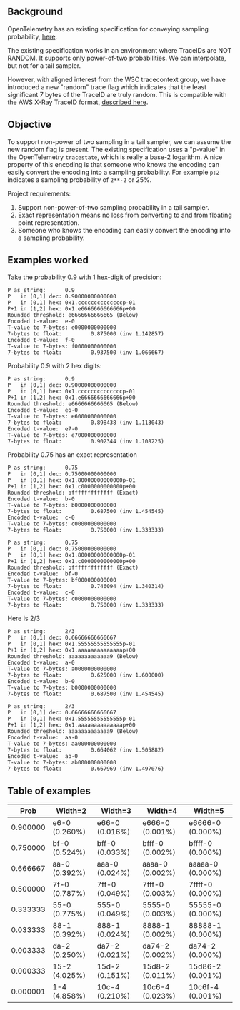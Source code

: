 ## Background

OpenTelemetry has an existing specification for conveying sampling 
probability, [here](https://github.com/open-telemetry/opentelemetry-specification/blob/main/specification/trace/tracestate-probability-sampling.md).

The existing specification works in an environment where TraceIDs are
NOT RANDOM.  It supports only power-of-two probabilities.  We can
interpolate, but not for a tail sampler.

However, with aligned interest from the W3C tracecontext group, we
have introduced a new "random" trace flag which indicates that the
least significant 7 bytes of the TraceID are truly random.  This is
compatible with the AWS X-Ray TraceID format, [described
here](https://github.com/w3c/trace-context/issues/467).

## Objective

To support non-power of two sampling in a tail sampler, we can assume
the new random flag is present.  The existing specification uses a
"p-value" in the OpenTelemetry `tracestate`, which is really a base-2
logarithm.  A nice property of this encoding is that someone who knows
the encoding can easily convert the encoding into a sampling
probability.  For example `p:2` indicates a sampling probability of
`2**-2` or 25%.

Project requirements:

1. Support non-power-of-two sampling probability in a tail sampler.
2. Exact representation means no loss from converting to and from
   floating point representation.
3. Someone who knows the encoding can easily convert the encoding into
   a sampling probability.

## Examples worked

Take the probability 0.9 with 1 hex-digit of precision:

```
P as string:      0.9
P   in (0,1] dec: 0.90000000000000
P   in (0,1] hex: 0x1.ccccccccccccccp-01
P+1 in (1,2] hex: 0x1.e6666666666666p+00
Rounded threshold: e6666666666665 (Below)
Encoded t-value:  e-0
T-value to 7-bytes: e0000000000000
7-bytes to float:         0.875000 (inv 1.142857)
Encoded t-value:  f-0
T-value to 7-bytes: f0000000000000
7-bytes to float:         0.937500 (inv 1.066667)
```

Probability 0.9 with 2 hex digits:

```
P as string:      0.9
P   in (0,1] dec: 0.90000000000000
P   in (0,1] hex: 0x1.ccccccccccccccp-01
P+1 in (1,2] hex: 0x1.e6666666666666p+00
Rounded threshold: e6666666666665 (Below)
Encoded t-value:  e6-0
T-value to 7-bytes: e6000000000000
7-bytes to float:         0.898438 (inv 1.113043)
Encoded t-value:  e7-0
T-value to 7-bytes: e7000000000000
7-bytes to float:         0.902344 (inv 1.108225)
```

Probability 0.75 has an exact representation 

```
P as string:      0.75
P   in (0,1] dec: 0.75000000000000
P   in (0,1] hex: 0x1.80000000000000p-01
P+1 in (1,2] hex: 0x1.c0000000000000p+00
Rounded threshold: bfffffffffffff (Exact)
Encoded t-value:  b-0
T-value to 7-bytes: b0000000000000
7-bytes to float:         0.687500 (inv 1.454545)
Encoded t-value:  c-0
T-value to 7-bytes: c0000000000000
7-bytes to float:         0.750000 (inv 1.333333)

P as string:      0.75
P   in (0,1] dec: 0.75000000000000
P   in (0,1] hex: 0x1.80000000000000p-01
P+1 in (1,2] hex: 0x1.c0000000000000p+00
Rounded threshold: bfffffffffffff (Exact)
Encoded t-value:  bf-0
T-value to 7-bytes: bf000000000000
7-bytes to float:         0.746094 (inv 1.340314)
Encoded t-value:  c-0
T-value to 7-bytes: c0000000000000
7-bytes to float:         0.750000 (inv 1.333333)
```

Here is 2/3

```
P as string:      2/3
P   in (0,1] dec: 0.66666666666667
P   in (0,1] hex: 0x1.55555555555555p-01
P+1 in (1,2] hex: 0x1.aaaaaaaaaaaaaap+00
Rounded threshold: aaaaaaaaaaaaa9 (Below)
Encoded t-value:  a-0
T-value to 7-bytes: a0000000000000
7-bytes to float:         0.625000 (inv 1.600000)
Encoded t-value:  b-0
T-value to 7-bytes: b0000000000000
7-bytes to float:         0.687500 (inv 1.454545)

P as string:      2/3
P   in (0,1] dec: 0.66666666666667
P   in (0,1] hex: 0x1.55555555555555p-01
P+1 in (1,2] hex: 0x1.aaaaaaaaaaaaaap+00
Rounded threshold: aaaaaaaaaaaaa9 (Below)
Encoded t-value:  aa-0
T-value to 7-bytes: aa000000000000
7-bytes to float:         0.664062 (inv 1.505882)
Encoded t-value:  ab-0
T-value to 7-bytes: ab000000000000
7-bytes to float:         0.667969 (inv 1.497076)
```

## Table of examples

| Prob     | Width=2       | Width=3        | Width=4         | Width=5          |
|----------|---------------|----------------|-----------------|------------------|
| 0.900000 | e6-0 (0.260%) | e66-0 (0.016%) | e666-0 (0.001%) | e6666-0 (0.000%) |
| 0.750000 | bf-0 (0.524%) | bff-0 (0.033%) | bfff-0 (0.002%) | bffff-0 (0.000%) |
| 0.666667 | aa-0 (0.392%) | aaa-0 (0.024%) | aaaa-0 (0.002%) | aaaaa-0 (0.000%) |
| 0.500000 | 7f-0 (0.787%) | 7ff-0 (0.049%) | 7fff-0 (0.003%) | 7ffff-0 (0.000%) |
| 0.333333 | 55-0 (0.775%) | 555-0 (0.049%) | 5555-0 (0.003%) | 55555-0 (0.000%) |
| 0.033333 | 88-1 (0.392%) | 888-1 (0.024%) | 8888-1 (0.002%) | 88888-1 (0.000%) |
| 0.003333 | da-2 (0.250%) | da7-2 (0.021%) | da74-2 (0.002%) | da74-2 (0.000%)  |
| 0.000333 | 15-2 (4.025%) | 15d-2 (0.151%) | 15d8-2 (0.011%) | 15d86-2 (0.001%) |
| 0.000001 | 1-4 (4.858%)  | 10c-4 (0.210%) | 10c6-4 (0.023%) | 10c6f-4 (0.001%) |
